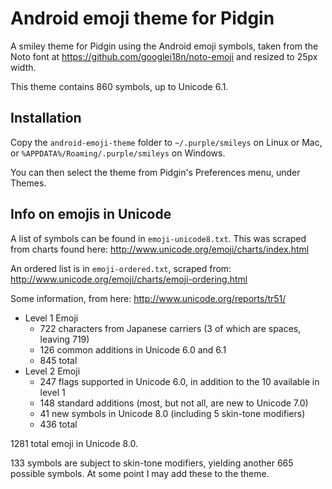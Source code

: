 # Android emoji theme for Pidgin

A smiley theme for Pidgin using the Android emoji symbols,
taken from the Noto font at https://github.com/googlei18n/noto-emoji
and resized to 25px width.

This theme contains 860 symbols, up to Unicode 6.1.


## Installation

Copy the `android-emoji-theme` folder to
`~/.purple/smileys` on Linux or Mac, or `%APPDATA%/Roaming/.purple/smileys` on Windows.

You can then select the theme from Pidgin's Preferences menu, under Themes.


## Info on emojis in Unicode

A list of symbols can be found in `emoji-unicode8.txt`.
This was scraped from charts found here: http://www.unicode.org/emoji/charts/index.html

An ordered list is in `emoji-ordered.txt`, scraped from:
http://www.unicode.org/emoji/charts/emoji-ordering.html

Some information, from here: http://www.unicode.org/reports/tr51/

- Level 1 Emoji
  - 722 characters from Japanese carriers (3 of which are spaces, leaving 719)
  - 126 common additions in Unicode 6.0 and 6.1
  - 845 total
- Level 2 Emoji
  - 247 flags supported in Unicode 6.0, in addition to the 10 available in level 1
  - 148 standard additions (most, but not all, are new to Unicode 7.0)
  - 41 new symbols in Unicode 8.0 (including 5 skin-tone modifiers)
  - 436 total

1281 total emoji in Unicode 8.0.

133 symbols are subject to skin-tone modifiers, yielding another 665 possible symbols.
At some point I may add these to the theme.
